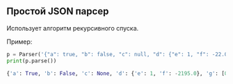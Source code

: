 ## Простой JSON парсер

Использует алгоритм рекурсивного спуска.

Пример:
```python
p = Parser('{"a": true, "b": false, "c": null, "d": {"e": 1, "f": -22.05e+2}, "g": [0, 99879.5645e-4]}')
print(p.parse())

{'a': True, 'b': False, 'c': None, 'd': {'e': 1, 'f': -2195.0}, 'g': [0, 9.98795645]}```

